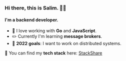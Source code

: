 ### Hi there, this is Salim. 👋🏼

#### I'm a backend developer.

- 💙 I love working with **Go** and **JavaScript**.
- ✏️ Currently I'm learning **message brokers**.
- 🎉 **2022 goals**: I want to work on distributed systems.

🚀 You can find my **tech stack** here: [StackShare](https://stackshare.io/nebisin/my-stack)
